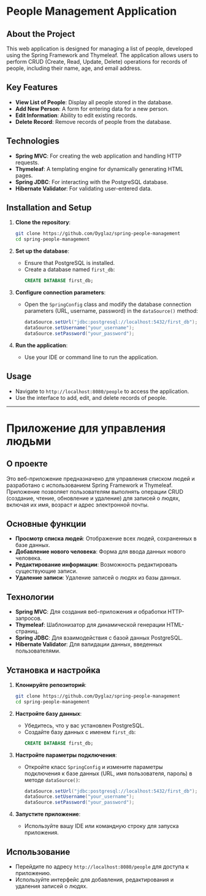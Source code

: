 # People Management Application

## About the Project

This web application is designed for managing a list of people, developed using the Spring Framework and Thymeleaf. The application allows users to perform CRUD (Create, Read, Update, Delete) operations for records of people, including their name, age, and email address.

## Key Features

- **View List of People**: Display all people stored in the database.
- **Add New Person**: A form for entering data for a new person.
- **Edit Information**: Ability to edit existing records.
- **Delete Record**: Remove records of people from the database.

## Technologies

- **Spring MVC**: For creating the web application and handling HTTP requests.
- **Thymeleaf**: A templating engine for dynamically generating HTML pages.
- **Spring JDBC**: For interacting with the PostgreSQL database.
- **Hibernate Validator**: For validating user-entered data.

## Installation and Setup

1. **Clone the repository**:
   ```bash
   git clone https://github.com/Dyglaz/spring-people-management
   cd spring-people-management
   ```

2. **Set up the database**:
    - Ensure that PostgreSQL is installed.
    - Create a database named `first_db`:
      ```sql
      CREATE DATABASE first_db;
      ```

3. **Configure connection parameters**:
    - Open the `SpringConfig` class and modify the database connection parameters (URL, username, password) in the `dataSource()` method:
      ```java
      dataSource.setUrl("jdbc:postgresql://localhost:5432/first_db");
      dataSource.setUsername("your_username");
      dataSource.setPassword("your_password");
      ```

4. **Run the application**:
    - Use your IDE or command line to run the application.

## Usage

- Navigate to `http://localhost:8080/people` to access the application.
- Use the interface to add, edit, and delete records of people.

--- 

# Приложение для управления людьми

## О проекте

Это веб-приложение предназначено для управления списком людей и разработано с использованием Spring Framework и Thymeleaf. Приложение позволяет пользователям выполнять операции CRUD (создание, чтение, обновление и удаление) для записей о людях, включая их имя, возраст и адрес электронной почты.

## Основные функции

- **Просмотр списка людей**: Отображение всех людей, сохраненных в базе данных.
- **Добавление нового человека**: Форма для ввода данных нового человека.
- **Редактирование информации**: Возможность редактировать существующие записи.
- **Удаление записи**: Удаление записей о людях из базы данных.

## Технологии

- **Spring MVC**: Для создания веб-приложения и обработки HTTP-запросов.
- **Thymeleaf**: Шаблонизатор для динамической генерации HTML-страниц.
- **Spring JDBC**: Для взаимодействия с базой данных PostgreSQL.
- **Hibernate Validator**: Для валидации данных, введенных пользователями.

## Установка и настройка

1. **Клонируйте репозиторий**:
   ```bash
   git clone https://github.com/Dyglaz/spring-people-management
   cd spring-people-management
   ```

2. **Настройте базу данных**:
    - Убедитесь, что у вас установлен PostgreSQL.
    - Создайте базу данных с именем `first_db`:
      ```sql
      CREATE DATABASE first_db;
      ```

3. **Настройте параметры подключения**:
    - Откройте класс `SpringConfig` и измените параметры подключения к базе данных (URL, имя пользователя, пароль) в методе `dataSource()`:
      ```java
      dataSource.setUrl("jdbc:postgresql://localhost:5432/first_db");
      dataSource.setUsername("your_username");
      dataSource.setPassword("your_password");
      ```

4. **Запустите приложение**:
    - Используйте вашу IDE или командную строку для запуска приложения.

## Использование

- Перейдите по адресу `http://localhost:8080/people` для доступа к приложению.
- Используйте интерфейс для добавления, редактирования и удаления записей о людях.
   
